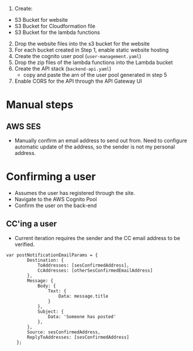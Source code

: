 1. Create:
- S3 Bucket for website
- S3 Bucket for Cloudformation file
- S3 Bucket for the lambda functions

2. Drop the website files into the s3 bucket for the website
3. For each bucket created in Step 1, enable static website hosting
4. Create the cognito user pool (`user-management.yaml`)
6. Drop the zip files of the lambda functions into the Lambda bucket
7. Create the API stack (`backend-api.yaml`)
    - copy and paste the arn of the user pool generated in step 5
8. Enable CORS for the API through the API Gateway UI


# Manual steps
## AWS SES
- Manually confirm an email address to send out from. Need to configure automatic update of the address, so the sender is not my personal address. 

# Confirming a user
- Assumes the user has registered through the site.
- Navigate to the AWS Cognito Pool
- Confirm the user on the back-end 

## CC'ing a user
- Current iteration requires the sender and the CC email address to be verified. 

```
var postNotificationEmailParams = {
        Destination: {
            ToAddresses: [sesConfirmedAddress],
            CcAddresses: [otherSesConfirmedEmailAddress]
        },
        Message: {
            Body: {
                Text: {
                    Data: message.title
                }
            }, 
            Subject: {
                Data: 'Someone has posted'
            },
        },
        Source: sesConfirmedAddress,
        ReplyToAddresses: [sesConfirmedAddress]
    };
```